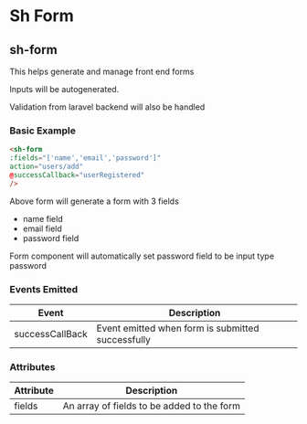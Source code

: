 # Sh Form

## sh-form

This helps generate and manage front end forms

Inputs will be autogenerated. 

Validation from laravel backend will also be handled

### Basic Example

```html
<sh-form
:fields="['name','email','password']"
action="users/add"
@successCallback="userRegistered"
/>
```

Above form will generate a form with 3 fields

- name field
- email field
- password field

Form component will automatically set password field to be input type password

### Events Emitted

| Event |  Description |
|-------|--------------|
|successCallBack | Event emitted when form is submitted successfully |

### Attributes

| Attribute | Description |
|-----------|-------------|
| fields | An array of fields to be added to the form |
